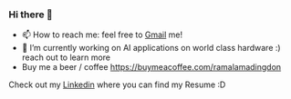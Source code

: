 ### Hi there 👋
- 📫 How to reach me: feel free to [Gmail](mailto:ramimouro@gmail.com) me!
- 🔭 I’m currently working on AI applications on world class hardware :) reach out to learn more
- Buy me a beer / coffee https://buymeacoffee.com/ramalamadingdon

Check out my [Linkedin](https://www.linkedin.com/in/rami-mouro/) where you can find my Resume :D 
<!--
**ramalamadingdong/ramalamadingdong** is a ✨ _special_ ✨ repository because its `README.md` (this file) appears on your GitHub profile.

Here are some ideas to get you started:

- 🔭 I’m currently working on ...
- 🌱 I’m currently learning ...
- 👯 I’m looking to collaborate on ...
- 🤔 I’m looking for help with ...
- 💬 Ask me about ...
- 📫 How to reach me: ...
- 😄 Pronouns: ...
- ⚡ Fun fact: ...
[![Linkedin Badge](https://img.shields.io/badge/-ramimouro-blue?style=flat-square&logo=Linkedin&logoColor=white&link=https://www.linkedin.com/in/rami-mouro/](https://www.linkedin.com/in/rami-mouro/)
[![Gmail Badge](https://img.shields.io/badge/-matthew.h.strong@gmail.com-c14438?style=flat-square&logo=Gmail&logoColor=white&link=mailto:matthew.h.strong@gmail.com)](mailto:matthew.h.strong@gmail.com)
-->
